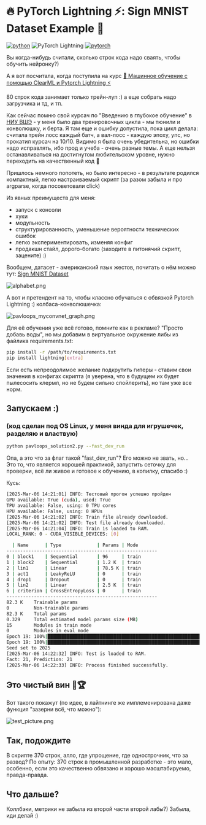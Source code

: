 # 🔥 PyTorch Lightning ⚡️: Sign MNIST Dataset Example  🤗 

[![python](https://img.shields.io/badge/Python-3.9-3776AB.svg?style=flat&logo=python&logoColor=white)](https://www.python.org)
![PyTorch Lightning](https://img.shields.io/badge/pytorch-lightning-blue.svg?logo=PyTorch%20Lightning)
[![pytorch](https://img.shields.io/badge/PyTorch-1.6.0-EE4C2C.svg?style=flat&logo=pytorch)](https://pytorch.org)


Вы когда-нибудь считали, сколько строк кода надо сваять, чтобы обучить нейронку?)

А я вот посчитала, когда поступила на курс [🤖 Машинное обучение с помощью ClearML и Pytorch Lightning ⚡](https://stepik.org/course/214389?auth=login)

80 строк кода занимает только трейн-луп :) а еще собрать надо загрузчика и тд, и тп. 

Как сейчас помню свой курсач по "Введению в глубокое обучение" в [НИУ ВШЭ](https://www.hse.ru/ma/mds/news/909801290.html) - у меня было два тренировочных цикла - мы тюнили и конволюшку, и берта. Я там еще и ошибку допустила, пока цикл делала: считала трейн лосс каждый батч, а вал-лосс - каждую эпоху, упс, но прокатил курсач на 10/10. Видимо я была очень убедительна, но ошибки надо исправлять, ибо прод и учеба - очень разные темы. А еще нельзя останавливаться на достигнутом любительском уровне, нужно переходить на качественный код 🫡

Пришлось немного попотеть, но было интересно - в результате родился компактный, легко настраиваемый скрипт (за разом забыла и про argparse, когда посоветовали click)

Из явных преимуществ для меня:
- запуск с консоли
- хуки
- модульность
- структурированность, уменьшение вероятности технических ошибок
- легко экспериментировать, изменяя конфиг
- продакшн стайл, дорого-богато (заходите в питонячий скрипт, зацените) :)

Вообщем, датасет - американский язык жестов, почитать о нём можно тут: [Sign MNIST Dataset](https://www.kaggle.com/datasets/datamunge/sign-language-mnist)

![alphabet.png](pics/alphabet.png)

А вот и претендент на то, чтобы классно обучаться с обвязкой Pytorch Lightning :) колбаса-конволюшечка:

![pavloops_myconvnet_graph.png](pics/pavloops_myconvnet_graph.png)

Для её обучения уже всё готово, помните как в рекламе? "Просто добавь воды", но мы добавим в виртуальное окружение либы из файлика requirements.txt:
```bash
pip install -r /path/to/requirements.txt
pip install lightning[extra]
```

Если есть непреодолимое желание подкрутить гиперы - ставим свои значения в конфигах скрипта (я уверена, что в будущем их будет пылесосить клермл, но не будем сильно спойлерить), но там уже все норм.

## Запускаем :) 

### (код сделан под OS Linux, у меня винда для игрушечек, разделяю и властвую)

```bash
python pavloops_solution2.py --fast_dev_run
```

Опа, а это что за флаг такой "fast_dev_run"? Его можно не звать, но... Это то, что является хорошей практикой, запустить сеточку для проверки, всё ли живое и готовое к обучению, в копилку, спасибо :)

Кусь:

```bash
[2025-Mar-06 14:21:01] INFO: Тестовый прогон успешно пройден
GPU available: True (cuda), used: True
TPU available: False, using: 0 TPU cores
HPU available: False, using: 0 HPUs
[2025-Mar-06 14:21:02] INFO: Train file already downloaded.
[2025-Mar-06 14:21:02] INFO: Test file already downloaded.
[2025-Mar-06 14:21:04] INFO: Train is loaded to RAM.
LOCAL_RANK: 0 - CUDA_VISIBLE_DEVICES: [0]

  | Name      | Type             | Params | Mode
-------------------------------------------------------
0 | block1    | Sequential       | 96     | train
1 | block2    | Sequential       | 1.2 K  | train
2 | lin1      | Linear           | 78.5 K | train
3 | act1      | LeakyReLU        | 0      | train
4 | drop1     | Dropout          | 0      | train
5 | lin2      | Linear           | 2.5 K  | train
6 | criterion | CrossEntropyLoss | 0      | train
-------------------------------------------------------
82.3 K    Trainable params
0         Non-trainable params
82.3 K    Total params
0.329     Total estimated model params size (MB)
15        Modules in train mode
0         Modules in eval mode
Epoch 19: 100%|█████████████████████████████████████████████████████████████████████████████████████████████████████████████████████████████████████████████████| 215/215 [00:04<00:00, 47.43it/s, v_num=0, train/loss=0.237]`Trainer.fit` stopped: `max_epochs=20` reached.
Epoch 19: 100%|█████████████████████████████████████████████████████████████████████████████████████████████████████████████████████████████████████████████████| 215/215 [00:04<00:00, 47.26it/s, v_num=0, train/loss=0.237]
Seed set to 2025
[2025-Mar-06 14:22:32] INFO: Test is loaded to RAM.
Fact: 21, Prediction: 21
[2025-Mar-06 14:22:33] INFO: Process finished successfully.
```

## Это чистый вин 🎯🏆

Вот такого покажут (по идее, в лайтнинге же имплеменирована даже функция "зазерни всё, что можно"):

![test_picture.png](pics/test_picture.png)

## Так, подождите

В скрипте 370 строк, алло, где упрощение, где однострочник, что за развод? По опыту: 370 строк в промышленной разработке - это мало, особенно, если это качественно обвязано и хорошо масштабируемо, правда-правда.

## Что дальше?

Коллбэки, метрики не забыла из второй части второй лабы?) Забыла, иди делай :)
